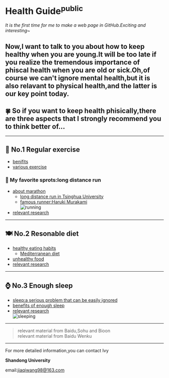 # Health Guide<sup>public</sup>

*It is the first time for me to make a web page in GitHub.Exciting and interesting~*  

Now,I want to talk to you about how to keep healthy when you are young.It will be too late if you realize the tremendous importance of phiscal health when you are old or sick.Oh,of course we can't ignore mental health,but it is also relavant to physical health,and the latter is our key point today.
----------
## &#127808; So if you want to keep health phisically,there are three aspects that I strongly recommend you to think better of...
----------
## &#127939; No.1 Regular exercise
* [benifits](https://wenku.baidu.com/view/0c0a4a7ab5daa58da0116c175f0e7cd18425182f.html?from=search)
* [various exercise](https://baike.so.com/doc/5327389-5562561.html#5327389-5562561-3)
### &#127801; My favorite sprots:long distance run
* [about marathon](https://baike.baidu.com/item/%E9%A9%AC%E6%8B%89%E6%9D%BE/18579)
  * [long distance run in Tsinghua University](http://news.tsinghua.edu.cn/publish/thunews/9650/2019/20190708131638661555368/20190708131638661555368_.html)
  * [famous runner:Haruki Murakami](https://baike.baidu.com/item/%E6%9D%91%E4%B8%8A%E6%98%A5%E6%A0%91/1070)  
  ![running](https://ss2.baidu.com/6ONYsjip0QIZ8tyhnq/it/u=2835626717,3928375225&fm=175&s=A7E4DB14660674FEC089D143030060B1&w=640&h=479&img.JPEG)
* [relevant research](http://news.bioon.com/article/6738987.html)
---------
## &#127869; No.2 Resonable diet
* [healthy eating habits](https://baike.baidu.com/item/%E5%81%A5%E5%BA%B7%E9%A5%AE%E9%A3%9F%E4%B9%A0%E6%83%AF/2314752?fr=aladdin)
  * [Mediterranean diet](https://baike.baidu.com/item/%E5%9C%B0%E4%B8%AD%E6%B5%B7%E5%BC%8F%E9%A5%AE%E9%A3%9F/1839381?fr=aladdin)
* [unhealthy food](https://baike.baidu.com/item/%E5%8D%81%E5%A4%A7%E5%9E%83%E5%9C%BE%E9%A3%9F%E7%89%A9/7314558?fromtitle=%E5%8D%81%E5%A4%A7%E5%9E%83%E5%9C%BE%E9%A3%9F%E5%93%81&fromid=4158748&fr=aladdin)
* [relevant research](http://news.bioon.com/article/6742094.html)  
---------
## &#8986; No.3 Enough sleep
* [sleep:a serious problem that can be easily ignored](https://baijiahao.baidu.com/s?id=1639376100562789943&wfr=spider&for=pc)
* [benefits of enough sleep](https://www.sohu.com/a/202576109_771379)
* [relevant research](http://news.bioon.com/article/6739029.html)  
![sleeping](http://p2.so.qhmsg.com/sdr/400__/t0155865937e3f6a7b7.jpg)
---------
>relevant material from Baidu,Sohu and Bioon  
>relevant material from Baidu Wenku
--------- 

For more detailed information,you can contact Ivy

**Shandong University**

email:jiaqiwang98@163.com
